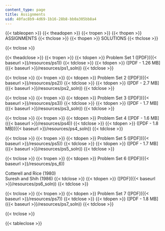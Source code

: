 ```yaml
---
content_type: page
title: Assignments
uid: 40fac8b9-4d69-1b16-28b8-bb0a305bb8a4
---
```


{{< tableopen >}}
{{< theadopen >}}
{{< tropen >}}
{{< thopen >}}
ASSIGNMENTS
{{< thclose >}}
{{< thopen >}}
SOLUTIONS
{{< thclose >}}

{{< trclose >}}

{{< theadclose >}}
{{< tropen >}}
{{< tdopen >}}
Problem Set 1 ([PDF]({{< baseurl >}}/resources/ps1))
{{< tdclose >}}
{{< tdopen >}}
([PDF - 1.26 MB]({{< baseurl >}}/resources/ps1_soln))
{{< tdclose >}}

{{< trclose >}}
{{< tropen >}}
{{< tdopen >}}
Problem Set 2 ([PDF]({{< baseurl >}}/resources/ps2))
{{< tdclose >}}
{{< tdopen >}}
([PDF - 2.7 MB]({{< baseurl >}}/resources/ps2_soln))
{{< tdclose >}}

{{< trclose >}}
{{< tropen >}}
{{< tdopen >}}
Problem Set 3 ([PDF]({{< baseurl >}}/resources/ps3))
{{< tdclose >}}
{{< tdopen >}}
([PDF - 1.7 MB]({{< baseurl >}}/resources/ps3_soln))
{{< tdclose >}}

{{< trclose >}}
{{< tropen >}}
{{< tdopen >}}
Problem Set 4 ([PDF - 1.6 MB]({{< baseurl >}}/resources/ps4))
{{< tdclose >}}
{{< tdopen >}}
([PDF - 1.8 MB]({{< baseurl >}}/resources/ps4_soln))
{{< tdclose >}}

{{< trclose >}}
{{< tropen >}}
{{< tdopen >}}
Problem Set 5 ([PDF]({{< baseurl >}}/resources/ps5))
{{< tdclose >}}
{{< tdopen >}}
([PDF - 1.7 MB]({{< baseurl >}}/resources/ps5_soln))
{{< tdclose >}}

{{< trclose >}}
{{< tropen >}}
{{< tdopen >}}
Problem Set 6 ([PDF]({{< baseurl >}}/resources/ps_6))  
  
Cotterell and Rice (1980)  
Suresh and Shih (1986)
{{< tdclose >}}
{{< tdopen >}}
([PDF]({{< baseurl >}}/resources/ps6_soln))
{{< tdclose >}}

{{< trclose >}}
{{< tropen >}}
{{< tdopen >}}
Problem Set 7 ([PDF]({{< baseurl >}}/resources/ps7))
{{< tdclose >}}
{{< tdopen >}}
([PDF - 1.8 MB]({{< baseurl >}}/resources/ps7_soln))
{{< tdclose >}}

{{< trclose >}}

{{< tableclose >}}